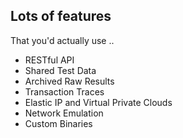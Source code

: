 ## Lots of features

That you'd actually use ..

- RESTful API
- Shared Test Data
- Archived Raw Results
- Transaction Traces
- Elastic IP and Virtual Private Clouds
- Network Emulation
- Custom Binaries
